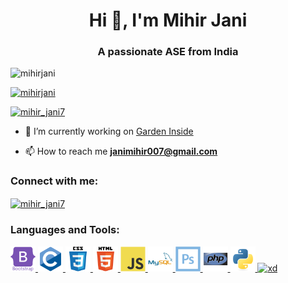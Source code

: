 <h1 align="center">Hi 👋, I'm Mihir Jani</h1>
<h3 align="center">A passionate ASE from India</h3>

<p align="left"> <img src="https://komarev.com/ghpvc/?username=mihirjani&label=Profile%20views&color=0e75b6&style=flat" alt="mihirjani" /> </p>

<p align="left"> <a href="https://github.com/ryo-ma/github-profile-trophy"><img src="https://github-profile-trophy.vercel.app/?username=mihirjani" alt="mihirjani" /></a> </p>

<p align="left"> <a href="https://twitter.com/mihir_jani7" target="blank"><img src="https://img.shields.io/twitter/follow/mihir_jani7?logo=twitter&style=for-the-badge" alt="mihir_jani7" /></a> </p>

- 🔭 I’m currently working on [Garden Inside](https://gardeninside.in/)

<!-- - 🌱 I’m currently learning **JS, Python** -->

<!-- - 💬 Ask me about **Frontend, DevOps,** -->

- 📫 How to reach me **janimihir007@gmail.com**

<h3 align="left">Connect with me:</h3>
<p align="left">
<a href="https://twitter.com/mihir_jani7" target="blank"><img align="center" src="https://cdn.jsdelivr.net/npm/simple-icons@3.0.1/icons/twitter.svg" alt="mihir_jani7" height="30" width="40" /></a>
</p>

<h3 align="left">Languages and Tools:</h3>
<p align="left"> <a href="https://getbootstrap.com" target="_blank"> <img src="https://raw.githubusercontent.com/devicons/devicon/master/icons/bootstrap/bootstrap-plain-wordmark.svg" alt="bootstrap" width="40" height="40"/> </a> <a href="https://www.cprogramming.com/" target="_blank"> <img src="https://raw.githubusercontent.com/devicons/devicon/master/icons/c/c-original.svg" alt="c" width="40" height="40"/> </a> <a href="https://www.w3schools.com/css/" target="_blank"> <img src="https://raw.githubusercontent.com/devicons/devicon/master/icons/css3/css3-original-wordmark.svg" alt="css3" width="40" height="40"/> </a> <a href="https://www.w3.org/html/" target="_blank"> <img src="https://raw.githubusercontent.com/devicons/devicon/master/icons/html5/html5-original-wordmark.svg" alt="html5" width="40" height="40"/> </a> <a href="https://developer.mozilla.org/en-US/docs/Web/JavaScript" target="_blank"> <img src="https://raw.githubusercontent.com/devicons/devicon/master/icons/javascript/javascript-original.svg" alt="javascript" width="40" height="40"/> </a> <a href="https://www.mysql.com/" target="_blank"> <img src="https://raw.githubusercontent.com/devicons/devicon/master/icons/mysql/mysql-original-wordmark.svg" alt="mysql" width="40" height="40"/> </a> <a href="https://www.photoshop.com/en" target="_blank"> <img src="https://raw.githubusercontent.com/devicons/devicon/master/icons/photoshop/photoshop-line.svg" alt="photoshop" width="40" height="40"/> </a> <a href="https://www.php.net" target="_blank"> <img src="https://raw.githubusercontent.com/devicons/devicon/master/icons/php/php-original.svg" alt="php" width="40" height="40"/> </a> <a href="https://www.python.org" target="_blank"> <img src="https://raw.githubusercontent.com/devicons/devicon/master/icons/python/python-original.svg" alt="python" width="40" height="40"/> </a> <a href="https://www.adobe.com/products/xd.html" target="_blank"> <img src="https://cdn.worldvectorlogo.com/logos/adobe-xd.svg" alt="xd" width="40" height="40"/> </a> </p>

<!-- <p><img align="center" src="https://github-readme-stats.vercel.app/api/top-langs?username=mihirjani&show_icons=true&locale=en&layout=compact" alt="mihirjani" /></p>
 -->
<!-- <p><img align="center" src="https://github-readme-streak-stats.herokuapp.com/?user=mihirjani&" alt="mihirjani" /></p> -->
